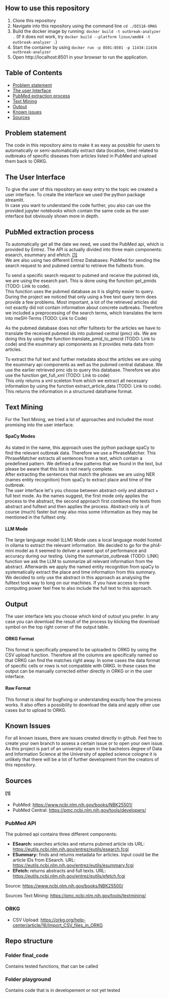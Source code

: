 ## How to use this repository
1. Clone this repository
2. Navigate into this repository using the command line `cd ./DIS18-ORKG`
3. Build the docker image by running: `docker build -t outbreak-analyzer .` (If it does not work, try `docker build --platform linux/amd64 -t outbreak-analyzer .`)
4. Start the container by using `docker run -p 8501:8501 -p 11434:11434 outbreak-analyzer`
5. Open http://localhost:8501 in your browser to run the application.


## Table of Contents
* [Problem statement](#problem-statement)
* [The user Interface](#the-user-interface)
* [PubMed extraction process](#pubmed-extraction-process)
* [Text Mining](#text-mining)
* [Output](#output)
* [Known issues](#known-issues)
* [Sources](#sources)

## Problem statement
The code in this repository aims to make it as easy as possible for users to automatically or semi-automatically
extract data (location, time) related to outbreaks of specific diseases from articles listed in PubMed and upload them back to ORKG.

## The User Interface
To give the user of this repository an easy entry to the topic we created a user interface. To create the interface we used the python package streamlit. <br>
In case you want to understand the code further, you also can use the provided jupyter notebooks which contain the same code as the user interface but obviously shown more in depth. 

## PubMed extraction process
To automatically get all the date we need, we used the PubMed api, which is provided by Entrez. The API is actually divided into three main components: esearch, esummary and efetch. [[1]](#[1]) <br>
We are also using two different Entrez Databases: PubMed for sending the search request to and pubmed central to retrieve the fulltexts from. <br>

To send a specific search request to pubmed and receive the pubmed ids, we are using the esearch part. This is done using the function get_pmids (TODO: Link to code). <br> This function uses the pubmed database as it is slightly easier to query. <br> 
During the project we noticed that only using a free text query term does provide a few problems. Most important, a lot of the retrieved articles did not exactly did not contain information about concrete outbreaks. Therefore we included a preprocessing of the search terms, which translates the term into meSH-Terms (TODO: Link to Code)  

As the pubmed database does not offer fulltexts for the articles we have to translate the received pubmed ids into pubmed central (pmc) ids. We are doing this by using the function translate_pmid_to_pmcid (TODO: Link to code) and the esummary api components as it provides meta data from articles. 

To extract the full text and further metadata about the articles we are using the esummary api components as well as the pubmed central database. We use the earlier retrieved pmc ids to query this database. Therefore we also use the function get_full_xml (TODO: Link to code) <br>
This only returns a xml sceleton from which we extract all necessary information by using the function extract_article_data (TODO: Link to code). This returns the information in a structured dataframe format. 

## Text Mining
For the Text Mining, we tried a lot of approaches and included the most promising into the user interface. 

#### SpaCy Modes
As stated in the name, this approach uses the python package spaCy to find the relevant outbreak data. Therefore we use a PhraseMatcher. This PhraseMatcher extracts all sentences from a text, which contain a predefined pattern. We defined a few patterns that we found in the text, but please be aware that this list is not nearly complete. <br>
After extracting the sentences that match the phrases we are using NER (names entity recognition) from spaCy to extract place and time of the outbreak. <br>
The user interface let's you choose between abstract-only and abstract + full text mode. As the names suggest, the first mode only applies the process to the abstract, the second approach first combines the texts from abstract and fulltext and then applies the process. Abstract-only is of course (much) faster but may also miss some information as they may be mentioned in the fulltext only. 

#### LLM Mode
The large language model (LLM) Mode uses a local language model hosted in ollama to extract the relevant information. We decided to go for the phi4-mini model as it seemed to deliver a sweet spot of performance and accuracy during our testing. Using the summarize_outbreak (TODO: LINK) function we ask the LLM to summarize all relevant information from the abstract. Afterwards we apply the named entity recognition from spaCy to systematically extract the place and time information from this summary. <br>
We decided to only use the abstract in this approach as analysing the fulltext took way to long on our machines. If you have access to more computing power feel free to also include the full text to this approach.

## Output
The user interface lets you choose which kind of outout you prefer. In any case you can download the result of the process by klicking the download symbol on the top right corner of the output table. 

#### ORKG Format
This format is specifically prepared to be uploaded to ORKG by using the CSV upload function. Therefore all the columns are specifically named so that ORKG can find the matches right away. In some cases the data format of specific cells or rows is not compatible with ORKG. In these cases the output can be manually corrected either directly in ORKG or in the user interface. 

#### Raw Format
This format is ideal for bugfixing or understanding exactly how the process works. It also offers a possibility to download the data and apply other use cases but to upload to ORKG. 

## Known Issues
For all known issues, there are issues created directly in github. Feel free to create your own branch to assess a certain issue or to open your own issue. As this project is part of an university exam in the bachelors degree of Data and Information Science at the University of applied science cologne it is unlikely that there will be a lot of further development from the creators of this repository. 

## Sources

#### [1]


- PubMed: https://www.ncbi.nlm.nih.gov/books/NBK25501/ 
- PubMed Central: https://pmc.ncbi.nlm.nih.gov/tools/developers/

### PubMed API
The pubmed api contains three different components:
- **ESearch:** searches articles and returns pubmed article ids URL: https://eutils.ncbi.nlm.nih.gov/entrez/eutils/esearch.fcgi
- **ESummary:** finds and returns metadata for articles. Input could be the article IDs from ESearch. URL: https://eutils.ncbi.nlm.nih.gov/entrez/eutils/esummary.fcgi
- **EFetch:** returns abstracts and full texts. URL: https://eutils.ncbi.nlm.nih.gov/entrez/eutils/efetch.fcgi

Source: https://www.ncbi.nlm.nih.gov/books/NBK25500/

Sources Text Mining: https://pmc.ncbi.nlm.nih.gov/tools/textmining/ 



### ORKG 
- CSV Upload: https://orkg.org/help-center/article/16/Import_CSV_files_in_ORKG 

## Repo structure 
### Folder final_code    
Contains tested functions, that can be called
### Folder playground
Contains code that is in developement or not yet tested

